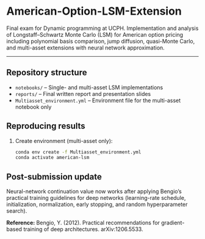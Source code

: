 # American-Option-LSM-Extension
Final exam for Dynamic programming at UCPH. Implementation and analysis of Longstaff–Schwartz Monte Carlo (LSM) for American option pricing including polynomial basis comparison, jump diffusion, quasi-Monte Carlo, and multi-asset extensions with neural network approximation.


---

## Repository structure
- `notebooks/` – Single- and multi-asset LSM implementations  
- `reports/` – Final written report and presentation slides  
- `Multiasset_environment.yml` – Environment file for the multi-asset notebook only  

## Reproducing results
1. Create environment (multi-asset only):
   ```bash
   conda env create -f Multiasset_environment.yml
   conda activate american-lsm
## Post-submission update
Neural-network continuation value now works after applying Bengio’s practical training guidelines
for deep networks (learning-rate schedule, initialization, normalization, early stopping, and random
hyperparameter search).

**Reference:** Bengio, Y. (2012). Practical recommendations for gradient-based training of deep architectures.
arXiv:1206.5533.
